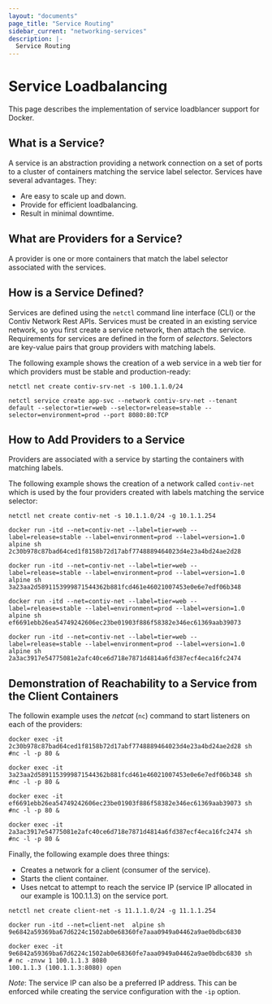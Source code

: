 ```yaml
---
layout: "documents"
page_title: "Service Routing"
sidebar_current: "networking-services"
description: |-
  Service Routing
---
```


# Service Loadbalancing

This page describes the implementation of service loadblancer support for Docker.

## What is a Service? 


A service is an abstraction providing a network connection on a set of ports to a cluster of 
containers matching the service label selector. 
Services have several advantages. They:

- Are easy to scale up and down. 
- Provide for efficient loadbalancing.
- Result in minimal downtime.

## What are Providers for a Service?

A provider is one or more containers that match the label selector associated with the services.

## How is a Service Defined?

Services are defined using the `netctl` command line interface (CLI) or the Contiv Network Rest APIs. 
Services must be created in an existing service network, so you first create a service network, then attach 
the service. Requirements for services are defined in the form of *selectors*. Selectors are key-value pairs 
that group providers with matching labels. 

The following example shows the creation of a web service in a 
web tier for which providers must be stable and production-ready:

```
netctl net create contiv-srv-net -s 100.1.1.0/24

netctl service create app-svc --network contiv-srv-net --tenant default --selector=tier=web --selector=release=stable --selector=environment=prod --port 8080:80:TCP
```

## How to Add Providers to a Service

Providers are associated with a service by starting the containers with matching labels. 

The following example shows the creation of a network called `contiv-net` which is used by the four providers created with labels matching the service selector:

```
netctl net create contiv-net -s 10.1.1.0/24 -g 10.1.1.254

docker run -itd --net=contiv-net --label=tier=web --label=release=stable --label=environment=prod --label=version=1.0 alpine sh
2c30b978c87bad64ced1f8158b72d17abf7748889464023d4e23a4bd24ae2d28

docker run -itd --net=contiv-net --label=tier=web --label=release=stable --label=environment=prod --label=version=1.0 alpine sh
3a23aa2d5891153999871544362b881fcd461e46021007453e0e6e7edf06b348

docker run -itd --net=contiv-net --label=tier=web --label=release=stable --label=environment=prod --label=version=1.0 alpine sh
ef6691ebb26ea54749242606ec23be01903f886f58382e346ec61369aab39073

docker run -itd --net=contiv-net --label=tier=web --label=release=stable --label=environment=prod --label=version=1.0 alpine sh
2a3ac3917e54775081e2afc40ce6d718e7871d4814a6fd387ecf4eca16fc2474

```

## Demonstration of Reachability to a Service from the Client Containers

The followin example uses the *netcat* (`nc`) command to start listeners on each of the providers:

```
docker exec -it 2c30b978c87bad64ced1f8158b72d17abf7748889464023d4e23a4bd24ae2d28 sh
#nc -l -p 80 &

docker exec -it 3a23aa2d5891153999871544362b881fcd461e46021007453e0e6e7edf06b348 sh
#nc -l -p 80 &

docker exec -it ef6691ebb26ea54749242606ec23be01903f886f58382e346ec61369aab39073 sh
#nc -l -p 80 &

docker exec -it 2a3ac3917e54775081e2afc40ce6d718e7871d4814a6fd387ecf4eca16fc2474 sh
#nc -l -p 80 &
```

Finally, the following example does three things:

- Creates a network for a client (consumer of the service). 
- Starts the client container. 
- Uses netcat to attempt to reach the service IP (service IP allocated in our example is 100.1.1.3) on the service port.

```
netctl net create client-net -s 11.1.1.0/24 -g 11.1.1.254

docker run -itd --net=client-net  alpine sh
9e6842a59369ba67d6224c1502ab0e68360fe7aaa0949a04462a9ae0bdbc6830

docker exec -it 9e6842a59369ba67d6224c1502ab0e68360fe7aaa0949a04462a9ae0bdbc6830 sh
# nc -znvw 1 100.1.1.3 8080
100.1.1.3 (100.1.1.3:8080) open
```

*Note*: The service IP can also be a preferred IP address. This can be enforced while creating the service configuration with the `-ip` option.
